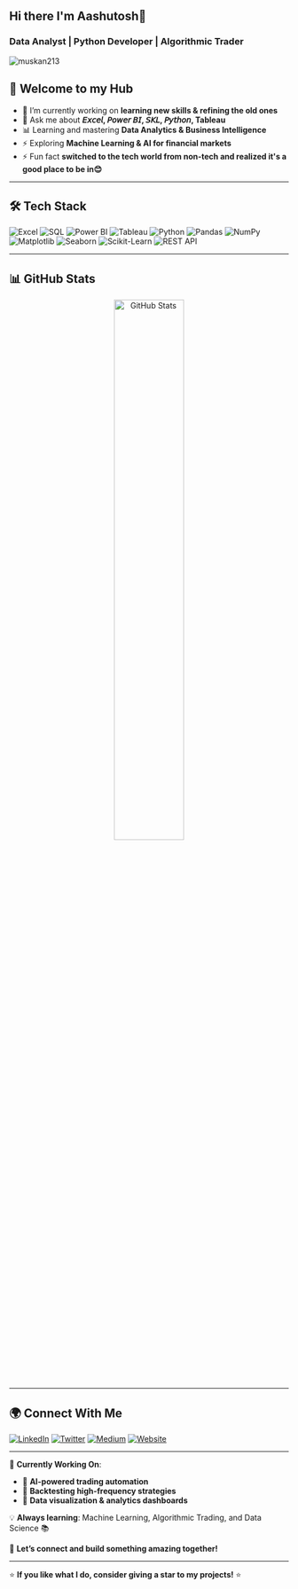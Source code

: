 ## Hi there I'm Aashutosh👋

### Data Analyst | Python Developer | Algorithmic Trader

<p align="left"> <img src="https://komarev.com/ghpvc/?username=Aashu-destined&label=Profile%20views&color=0e75b6&style=flat" alt="muskan213" /> </p>

## 🚀 Welcome to my Hub
- 🔭 I’m currently working on **learning new skills & refining the old ones**
- 💬 Ask me about **𝘌𝘹𝘤𝘦𝘭, 𝘗𝘰𝘸𝘦𝘳 𝘉𝘐, 𝘚𝘒𝘓, 𝘗𝘺𝘵𝘩𝘰𝘯, Tableau**
- 📊 Learning and mastering **Data Analytics & Business Intelligence**
- ⚡ Exploring **Machine Learning & AI for financial markets**
- ⚡ Fun fact **switched to the tech world from non-tech and realized it's a good place to be in😊**


---

## 🛠️ Tech Stack

![Excel](https://img.shields.io/badge/Excel-217346?style=for-the-badge&logo=excel&logoColor=white)
![SQL](https://img.shields.io/badge/SQL-003B57?style=for-the-badge&logo=postgresql&logoColor=white)
![Power BI](https://img.shields.io/badge/Power_BI-FFB81C?style=for-the-badge&logo=powerbi&logoColor=white)
![Tableau](https://img.shields.io/badge/Tableau-E97627?style=for-the-badge&logo=tableau&logoColor=white)
![Python](https://img.shields.io/badge/Python-3776AB?style=for-the-badge&logo=python&logoColor=white)
![Pandas](https://img.shields.io/badge/Pandas-150458?style=for-the-badge&logo=pandas&logoColor=white)
![NumPy](https://img.shields.io/badge/NumPy-013243?style=for-the-badge&logo=numpy&logoColor=white)
![Matplotlib](https://img.shields.io/badge/Matplotlib-11557C?style=for-the-badge&logo=plotly&logoColor=white)
![Seaborn](https://img.shields.io/badge/Seaborn-3776AB?style=for-the-badge&logo=python&logoColor=white)
![Scikit-Learn](https://img.shields.io/badge/Scikit%20Learn-F7931E?style=for-the-badge&logo=scikitlearn&logoColor=white)
![REST API](https://img.shields.io/badge/REST_API-02569B?style=for-the-badge&logo=fastapi&logoColor=white)



---

## 📊 GitHub Stats

<p align="center">
  <img src="https://github-readme-stats.vercel.app/api?username=Aashu-destined&show_icons=true&theme=radical" alt="GitHub Stats" width="50%" />
  <!-- <img src="https://github-readme-streak-stats.herokuapp.com/?user=Aashu-destined&theme=radical" alt="GitHub Streak" width="50%" /> -->
  <!-- <img src="https://github-readme-stats.vercel.app/api/top-langs/?username=Aashu-destined&layout=compact&theme=radical" alt="Top Languages" width="50%" /> -->
</p>

---

## 🌍 Connect With Me

[![LinkedIn](https://img.shields.io/badge/LinkedIn-0A66C2?style=for-the-badge&logo=linkedin&logoColor=white)]([https://linkedin.com/in/your-profile](https://www.linkedin.com/in/aashutosh-namdeo-279883354/))
[![Twitter](https://img.shields.io/badge/Twitter-1DA1F2?style=for-the-badge&logo=twitter&logoColor=white)](https://twitter.com/your-profile)
[![Medium](https://img.shields.io/badge/Medium-000000?style=for-the-badge&logo=medium&logoColor=white)](https://medium.com/@your-profile)
[![Website](https://img.shields.io/badge/Website-FF5722?style=for-the-badge&logo=google-chrome&logoColor=white)](https://your-website.com)

---

🔭 **Currently Working On**: 
- 📌 **AI-powered trading automation**
- 📌 **Backtesting high-frequency strategies**
- 📌 **Data visualization & analytics dashboards**

💡 **Always learning**: Machine Learning, Algorithmic Trading, and Data Science 📚

🚀 **Let’s connect and build something amazing together!**

---

⭐ **If you like what I do, consider giving a star to my projects!** ⭐





<!--
**Aashu-destined/Aashu-destined** is a ✨ _special_ ✨ repository because its `README.md` (this file) appears on your GitHub profile.
👨‍💻 #SelfTaught Data Analyst.

## GitHub Stats
![GitHub Stats](https://github-readme-stats.vercel.app/api?username=Aashu-destined&repo=Aashu-destined)

## Languages Used:
![Top Langs](https://github-readme-stats.vercel.app/api/top-langs/?username=Aashu-destined)

Here are some ideas to get you started:

- 🔭 I’m currently working on ...
- 🌱 I’m currently learning ...
- 👯 I’m looking to collaborate on ...
- 🤔 I’m looking for help with ...
- 💬 Ask me about ...
- 📫 How to reach me: ...
- 😄 Pronouns: ...
- ⚡ Fun fact: ...
-->
